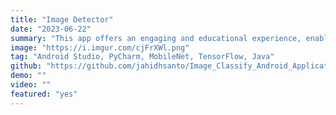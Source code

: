 ```yaml
---
title: "Image Detector"
date: "2023-06-22"
summary: "This app offers an engaging and educational experience, enabling children to learn while having fun."
image: "https://i.imgur.com/cjFrXWl.png"
tag: "Android Studio, PyCharm, MobileNet, TensorFlow, Java"
github: "https://github.com/jahidhsanto/Image_Classify_Android_Application"
demo: ""
video: ""
featured: "yes"
---
```

